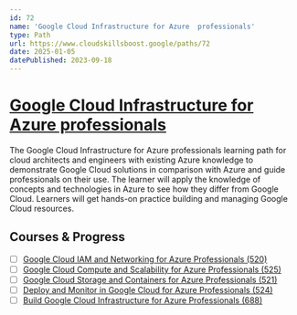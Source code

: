 ```yaml
---
id: 72
name: 'Google Cloud Infrastructure for Azure  professionals'
type: Path
url: https://www.cloudskillsboost.google/paths/72
date: 2025-01-05
datePublished: 2023-09-18
---
```


# [Google Cloud Infrastructure for Azure  professionals](https://www.cloudskillsboost.google/paths/72)

The Google Cloud Infrastructure for Azure professionals learning path for cloud architects and engineers with existing Azure knowledge to demonstrate Google Cloud solutions in comparison with Azure and guide professionals on their use. The learner will apply the knowledge of concepts and technologies in Azure to see how they differ from Google Cloud. Learners will get hands-on practice building and managing Google Cloud resources.

## Courses & Progress

- [ ] [Google Cloud IAM and Networking for Azure Professionals (520)](../courses/Google-Cloud-IAM-and-Networking-for-Azure-Professionals.md)
- [ ] [Google Cloud Compute and Scalability for Azure Professionals (525)](../courses/Google-Cloud-Compute-and-Scalability-for-Azure-Professionals.md)
- [ ] [Google Cloud Storage and Containers for Azure Professionals (521)](../courses/Google-Cloud-Storage-and-Containers-for-Azure-Professionals.md)
- [ ] [Deploy and Monitor in Google Cloud for Azure Professionals (524)](../courses/Deploy-and-Monitor-in-Google-Cloud-for-Azure-Professionals.md)
- [ ] [Build Google Cloud Infrastructure for Azure Professionals (688)](../courses/Build-Google-Cloud-Infrastructure-for-Azure-Professionals.md)
